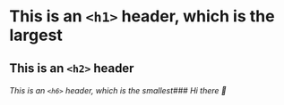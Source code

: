 # This is an `<h1>` header, which is the largest
## This is an `<h2>` header
###### This is an `<h6>` header, which is the smallest### Hi there 👋

<!--
**2213280030/2213280030** is a ✨ _special_ ✨ repository because its `README.md` (this file) appears on your GitHub profile.

Here are some ideas to get you started:

- 🔭 I’m currently working on ...
- 🌱 I’m currently learning ...
- 👯 I’m looking to collaborate on ...
- 🤔 I’m looking for help with ...
- 💬 Ask me about ...
- 📫 How to reach me: ...
- 😄 Pronouns: ...
- ⚡ Fun fact: ...
-->
